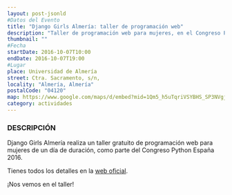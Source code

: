 ```yaml
---
layout: post-jsonld
#Datos del Evento
title: "Django Girls Almería: taller de programación web"
description: "Taller de programación web para mujeres, en el Congreso Python España 2016"
thumbnail: ""
#Fecha
startDate: 2016-10-07T10:00
endDate: 2016-10-07T19:00
#Lugar
place: Universidad de Almería
street: Ctra. Sacramento, s/n,
locality: "Almería, Almería"
postalCode: "04120"
map: https://www.google.com/maps/d/embed?mid=1Qm5_h5uTqriVSYBHS_SP3NVgjHc
category: actividades
---
```


### DESCRIPCIÓN

Django Girls Almería realiza un taller gratuito de programación web para mujeres de un día de duración, como parte del Congreso Python España 2016.

Tienes todos los detalles en la [web oficial](https://djangogirls.org/almeria/).

¡Nos vemos en el taller!
